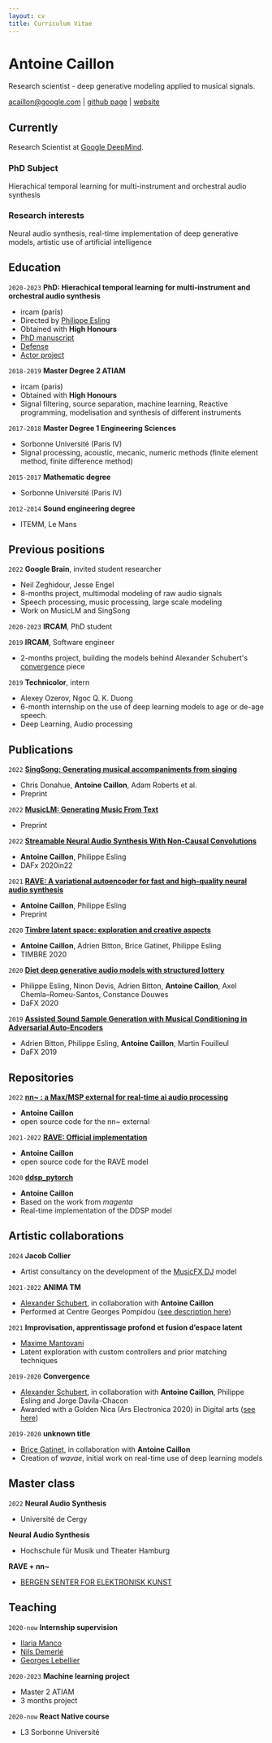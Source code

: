 ```yaml
---
layout: cv
title: Curriculum Vitae
---
```


# Antoine Caillon

Research scientist - deep generative modeling applied to musical signals.

<div id="webaddress">
<a href="mailto:acaillon@google.com">acaillon@google.com</a>
| <a href="https://github.com/caillonantoine">github page</a>
| <a href="https://caillonantoine.github.io">website</a>
</div>

## Currently

Research Scientist at [Google DeepMind](https://www.deepmind.com/).

### PhD Subject

Hierachical temporal learning for multi-instrument and orchestral audio synthesis

### Research interests

Neural audio synthesis, real-time implementation of deep generative models, artistic use of artificial intelligence

## Education

`2020-2023`
**PhD: Hierachical temporal learning for multi-instrument and orchestral audio synthesis**

- ircam (paris)
- Directed by [Philippe Esling](https://esling.github.io/)
- Obtained with **High Honours**
- [PhD manuscript](https://theses.hal.science/tel-04137258)
- [Defense](https://www.youtube.com/watch?v=KS7REAEhyJQ)
- [Actor project](https://www.actorproject.org/)

`2018-2019`
**Master Degree 2 ATIAM**

- ircam (paris)
- Obtained with **High Honours**
- Signal filtering, source separation, machine learning, Reactive programming, modelisation and synthesis of different instruments

`2017-2018`
**Master Degree 1 Engineering Sciences**

- Sorbonne Université (Paris IV)
- Signal processing, acoustic, mecanic, numeric methods (finite element method, finite difference method)

`2015-2017`
**Mathematic degree**

- Sorbonne Université (Paris IV)

`2012-2014`
**Sound engineering degree**

- ITEMM, Le Mans

## Previous positions

`2022`
**Google Brain**, invited student researcher
- Neil Zeghidour, Jesse Engel
- 8-months project, multimodal modeling of raw audio signals
- Speech processing, music processing, large scale modeling
- Work on MusicLM and SingSong

`2020-2023`
**IRCAM**, PhD student

`2019`
**IRCAM**, Software engineer
- 2-months project, building the models behind Alexander Schubert's [convergence](https://calls.ars.electronica.art/prix/winners/7320/) piece

`2019`
**Technicolor**, intern
- Alexey Ozerov, Ngoc Q. K. Duong
- 6-month internship on the use of deep learning models to age or de-age speech.
- Deep Learning, Audio processing

## Publications

`2022`
[**SingSong: Generating musical accompaniments from singing**](https://arxiv.org/abs/2301.12662)

- Chris Donahue, **Antoine Caillon**, Adam Roberts et al.
- Preprint

`2022`
[**MusicLM: Generating Music From Text**](https://arxiv.org/abs/2301.11325)

- Preprint

`2022`
[**Streamable Neural Audio Synthesis With Non-Causal Convolutions**](https://arxiv.org/abs/2204.07064)

- **Antoine Caillon**, Philippe Esling
- DAFx 2020in22

`2021`
[**RAVE: A variational autoencoder for fast and high-quality neural audio synthesis**](https://arxiv.org/abs/2111.05011)

- **Antoine Caillon**, Philippe Esling
- Preprint

`2020`
[**Timbre latent space: exploration and creative aspects**](https://arxiv.org/abs/2008.01370)

- **Antoine Caillon**, Adrien Bitton, Brice Gatinet, Philippe Esling
- TIMBRE 2020

`2020`
[**Diet deep generative audio models with structured lottery**](https://arxiv.org/abs/2007.16170)

- Philippe Esling, Ninon Devis, Adrien Bitton, **Antoine Caillon**, Axel Chemla–Romeu-Santos, Constance Douwes
- DaFX 2020

`2019`
[**Assisted Sound Sample Generation with Musical Conditioning in Adversarial Auto-Encoders**](https://arxiv.org/abs/1904.06215)

- Adrien Bitton, Philippe Esling, **Antoine Caillon**, Martin Fouilleul
- DaFX 2019

## Repositories

`2022`
[**nn~ : a Max/MSP external for real-time ai audio processing**](https://github.com/acids-ircam/nn_tilde)

- **Antoine Caillon**
- open source code for the nn~ external

`2021-2022`
[**RAVE: Official implementation**](https://github.com/caillonantoine/RAVE)

- **Antoine Caillon**
- open source code for the RAVE model

`2020`
[**ddsp_pytorch**](https://github.com/acids-ircam/ddsp_pytorch)

- **Antoine Caillon**
- Based on the work from _magenta_
- Real-time implementation of the DDSP model


## Artistic collaborations

`2024`
**Jacob Collier**
- Artist consultancy on the development of the [MusicFX DJ](labs.google/musicfx) model

`2021-2022`
**ANIMA TM**
- [Alexander Schubert](https://www.alexanderschubert.net/), in collaboration with **Antoine Caillon**
- Performed at Centre Georges Pompidou ([see description here](https://manifeste.ircam.fr/agenda/anima-tm/detail/))

`2021`
**Improvisation, apprentissage profond et fusion d’espace latent**
- [Maxime Mantovani](https://www.maximemantovani.com/)
- Latent exploration with custom controllers and prior matching techniques

`2019-2020`
**Convergence**
- [Alexander Schubert](https://www.alexanderschubert.net/), in collaboration with **Antoine Caillon**, Philippe Esling and Jorge Davila-Chacon
- Awarded with a Golden Nica (Ars Electronica 2020) in Digital arts ([see here](https://calls.ars.electronica.art/prix/winners/7320/))

`2019-2020`
**unknown title**
- [Brice Gatinet](https://www.ircam.fr/person/brice-gatinet/), in collaboration with **Antoine Caillon**
- Creation of _wavae_, initial work on real-time use of deep learning models


## Master class

`2022`
**Neural Audio Synthesis**
- Université de Cergy

**Neural Audio Synthesis**
- Hochschule für Musik und Theater Hamburg

**RAVE + nn~**
- [BERGEN SENTER FOR ELEKTRONISK KUNST](https://bek.no/en/workshop-machine-learning-for-sound-makers-rave/)

## Teaching

`2020-now`
**Internship supervision**
- [Ilaria Manco](https://ilariamanco.com/)
- [Nils Demerlé](https://scholar.google.fr/citations?user=27Pdhc8AAAAJ&hl=fr)
- [Georges Lebellier](https://gle-bellier.github.io/)

`2020-2023`
**Machine learning project**
- Master 2 ATIAM
- 3 months project

`2020-now`
**React Native course**

- L3 Sorbonne Université


